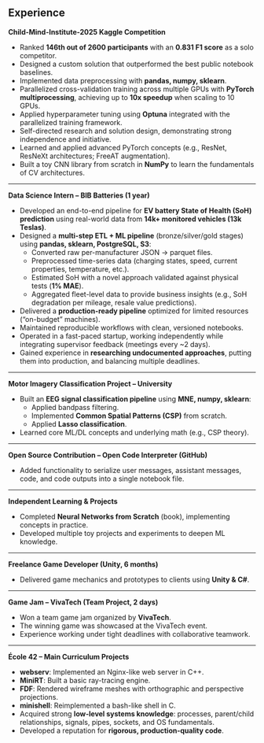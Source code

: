 ## Experience

**Child-Mind-Institute-2025 Kaggle Competition**  
- Ranked **146th out of 2600 participants** with an **0.831 F1 score** as a solo competitor.  
- Designed a custom solution that outperformed the best public notebook baselines.  
- Implemented data preprocessing with **pandas, numpy, sklearn**.  
- Parallelized cross-validation training across multiple GPUs with **PyTorch multiprocessing**, achieving up to **10x speedup** when scaling to 10 GPUs.  
- Applied hyperparameter tuning using **Optuna** integrated with the parallelized training framework.  
- Self-directed research and solution design, demonstrating strong independence and initiative.  
- Learned and applied advanced PyTorch concepts (e.g., ResNet, ResNeXt architectures; FreeAT augmentation).  
- Built a toy CNN library from scratch in **NumPy** to learn the fundamentals of CV architectures.  

---

**Data Science Intern – BIB Batteries (1 year)**  
- Developed an end-to-end pipeline for **EV battery State of Health (SoH) prediction** using real-world data from **14k+ monitored vehicles (13k Teslas)**.  
- Designed a **multi-step ETL + ML pipeline** (bronze/silver/gold stages) using **pandas, sklearn, PostgreSQL, S3**:  
  - Converted raw per-manufacturer JSON → parquet files.  
  - Preprocessed time-series data (charging states, speed, current properties, temperature, etc.).  
  - Estimated SoH with a novel approach validated against physical tests (**1% MAE**).  
  - Aggregated fleet-level data to provide business insights (e.g., SoH degradation per mileage, resale value predictions).  
- Delivered a **production-ready pipeline** optimized for limited resources (“on-budget” machines).  
- Maintained reproducible workflows with clean, versioned notebooks.  
- Operated in a fast-paced startup, working independently while integrating supervisor feedback (meetings every ~2 days).  
- Gained experience in **researching undocumented approaches**, putting them into production, and balancing multiple deadlines.  

---

**Motor Imagery Classification Project – University**  
- Built an **EEG signal classification pipeline** using **MNE, numpy, sklearn**:  
  - Applied bandpass filtering.  
  - Implemented **Common Spatial Patterns (CSP)** from scratch.  
  - Applied **Lasso classification**.  
- Learned core ML/DL concepts and underlying math (e.g., CSP theory).  

---

**Open Source Contribution – Open Code Interpreter (GitHub)**  
- Added functionality to serialize user messages, assistant messages, code, and code outputs into a single notebook file.  

---

**Independent Learning & Projects**  
- Completed **Neural Networks from Scratch** (book), implementing concepts in practice.  
- Developed multiple toy projects and experiments to deepen ML knowledge.  

---

**Freelance Game Developer (Unity, 6 months)**  
- Delivered game mechanics and prototypes to clients using **Unity & C#**.  

---

**Game Jam – VivaTech (Team Project, 2 days)**  
- Won a team game jam organized by **VivaTech**.  
- The winning game was showcased at the VivaTech event.  
- Experience working under tight deadlines with collaborative teamwork.  

---

**École 42 – Main Curriculum Projects**  
- **webserv**: Implemented an Nginx-like web server in C++.  
- **MiniRT**: Built a basic ray-tracing engine.  
- **FDF**: Rendered wireframe meshes with orthographic and perspective projections.  
- **minishell**: Reimplemented a bash-like shell in C.  
- Acquired strong **low-level systems knowledge**: processes, parent/child relationships, signals, pipes, sockets, and OS fundamentals.  
- Developed a reputation for **rigorous, production-quality code**.
